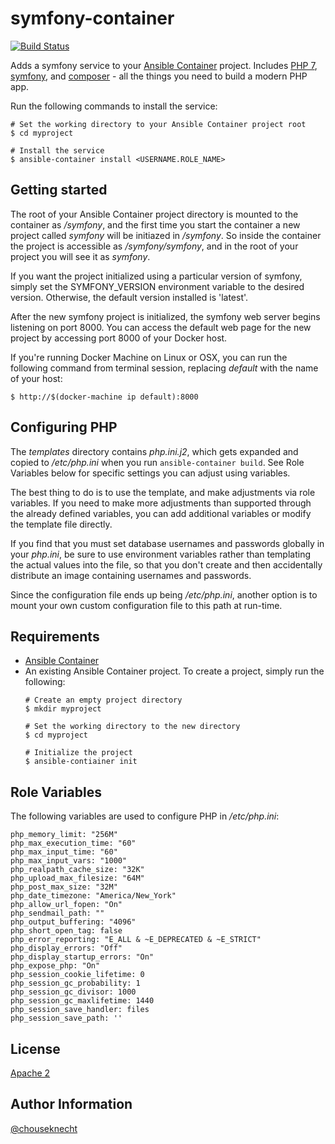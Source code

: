 # symfony-container 

[![Build Status](https://travis-ci.org/chouseknecht/symfony-container.svg?branch=master)](https://travis-ci.org/chouseknecht/symfony-container)

Adds a symfony service to your [Ansible Container](https://github.com/ansible/ansible-container) project. Includes [PHP 7](https://php.net), [symfony](https://symfony.com), and [composer](https://getcomposer.org) - all the things you need to build a modern PHP app.

Run the following commands to install the service:

```
# Set the working directory to your Ansible Container project root
$ cd myproject

# Install the service
$ ansible-container install <USERNAME.ROLE_NAME>
```

## Getting started 

The root of your Ansible Container project directory is mounted to the container as */symfony*, and the first time you start the container a new project called *symfony* will be initiazed in */symfony*. So inside the container the project is accessible as */symfony/symfony*, and in the root of your project you will see it as *symfony*.

If you want the project initialized using a particular version of symfony, simply set the SYMFONY_VERSION environment variable to the desired version. Otherwise, the default version installed is 'latest'. 

After the new symfony project is initialized, the symfony web server begins listening on port 8000. You can access the default web page for the new project by accessing port 8000 of your Docker host.

If you're running Docker Machine on Linux or OSX, you can run the following command from terminal session, replacing *default* with the name of your host:

```
$ http://$(docker-machine ip default):8000
```

## Configuring PHP

The *templates* directory contains *php.ini.j2*, which gets expanded and copied to */etc/php.ini* when you run `ansible-container build`. See Role Variables below for specific settings you can adjust using variables.

The best thing to do is to use the template, and make adjustments via role variables. If you need to make more adjustments than supported through the already defined variables, you can add additional variables or modify the template file directly.

If you find that you must set database usernames and passwords globally in your *php.ini*, be sure to use environment variables rather than templating the actual values into the file, so that you don't create and then accidentally distribute an image containing usernames and passwords.

Since the configuration file ends up being */etc/php.ini*, another option is to mount your own custom configuration file to this path at run-time.

## Requirements

- [Ansible Container](https://github.com/ansible/ansible-container)
- An existing Ansible Container project. To create a project, simply run the following:
    ```
    # Create an empty project directory
    $ mkdir myproject

    # Set the working directory to the new directory
    $ cd myproject

    # Initialize the project
    $ ansible-contiainer init
    ```

## Role Variables

The following variables are used to configure PHP in */etc/php.ini*:

```
php_memory_limit: "256M"
php_max_execution_time: "60"
php_max_input_time: "60"
php_max_input_vars: "1000"
php_realpath_cache_size: "32K"
php_upload_max_filesize: "64M"
php_post_max_size: "32M"
php_date_timezone: "America/New_York"
php_allow_url_fopen: "On"
php_sendmail_path: ""
php_output_buffering: "4096"
php_short_open_tag: false
php_error_reporting: "E_ALL & ~E_DEPRECATED & ~E_STRICT"
php_display_errors: "Off"
php_display_startup_errors: "On"
php_expose_php: "On"
php_session_cookie_lifetime: 0
php_session_gc_probability: 1
php_session_gc_divisor: 1000
php_session_gc_maxlifetime: 1440
php_session_save_handler: files
php_session_save_path: ''
```

## License

[Apache 2](https://github.com/chouseknecht/symfony-container/blob/master/LICENSE)

## Author Information

[@chouseknecht](https://github.com/chouseknecht)


